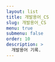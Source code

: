 ```yaml
---
layout: list
title: 개발용어_CS
slug: 개발용어_CS
menu: true
submenu: false
order: 10
description: >
  개발용어 기록.
---
```

